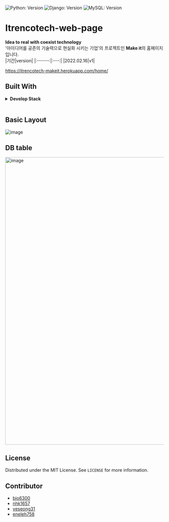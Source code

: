 ![Python: Version](https://img.shields.io/badge/python-3.8.5-blue)
![Django: Version](https://img.shields.io/badge/Django-3.1.3-blue)
![MySQL: Version](https://img.shields.io/badge/Mysql-8.0.27-blue)

# Itrencotech-web-page
<b>Idea to real with coexist technology</b> <br>
'아이디어를 공존의 기술력으로 현실화 시키는 기업'의 프로젝트인 <b>Make it</b>의 홈페이지입니다. <br>
|기간|version|
|:------:|:---:|
|2022.02.16|v1|


https://itrencotech-makeit.herokuapp.com/home/

## Built With
<details> <summary> <b> Develop Stack   </b></summary>
</br>

* ![Python](https://img.shields.io/badge/-Python-000000?style=flat&logo=python)
* ![Django](https://img.shields.io/badge/-Django-000000?style=flat&logo=django)
* ![MySQL](https://img.shields.io/badge/-MySQL-000000?style=flat&logo=mysql)    
* ![Google Drive](https://img.shields.io/badge/-GoogleDrive-000000?style=flat&logo=google-drive)  
* ![Heroku](https://img.shields.io/badge/-Heroku-000000?style=flat&logo=Heroku)  


</details>
</br>


## Basic Layout
![image](https://user-images.githubusercontent.com/70627982/155848540-d0bf39a2-366f-4a31-99e2-83630d1bd228.png)



## DB table
<img width="913" alt="image" src="https://user-images.githubusercontent.com/66625672/155885793-de46402c-3009-4087-ab82-d50415e2d4ed.png">



## License

Distributed under the MIT License. See `LICENSE` for more information.

## Contributor
* [bjo6300](https://github.com/bjo6300) <br>
* [nhk1657](https://github.com/nhk1657) <br>
* [yeseong31](https://github.com/yeseong31) <br>
* [eneleh758](https://github.com/eneleh758) <br>

